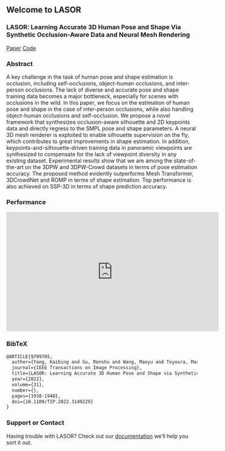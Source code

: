 ## Welcome to LASOR

### LASOR: Learning Accurate 3D Human Pose and Shape Via Synthetic Occlusion-Aware Data and Neural Mesh Rendering 
[Paper](https://arxiv.org/abs/2108.00351) [Code](https://github.com/iGame-Lab/LASOR) 

### Abstract

A key challenge in the task of human pose and shape estimation is occlusion, including self-occlusions, object-human occlusions, and inter-person occlusions. The lack of diverse and accurate pose and shape training data becomes a major bottleneck, especially for scenes with occlusions in the wild. In this paper, we focus on the estimation of human pose and shape in the case of inter-person occlusions, while also handling object-human occlusions and self-occlusion. We propose a novel framework that synthesizes occlusion-aware silhouette and 2D keypoints data and directly regress to the SMPL pose and shape parameters. A neural 3D mesh renderer is exploited to enable silhouette supervision on the fly, which contributes to great improvements in shape estimation. In addition, keypoints-and-silhouette-driven training data in panoramic viewpoints are synthesized to compensate for the lack of viewpoint diversity in any existing dataset. Experimental results show that we are among the state-of-the-art on the 3DPW and 3DPW-Crowd datasets in terms of pose estimation accuracy. The proposed method evidently outperforms Mesh Transformer, 3DCrowdNet and ROMP in terms of shape estimation. Top performance is also achieved on SSP-3D in terms of shape prediction accuracy. 


### Performance

<center>
      <iframe width="560" height="315" src="https://www.youtube.com/embed/9lc7dYCxskQ" frameborder="0" allow="autoplay; encrypted-media" allowfullscreen></iframe>
</center>




### BibTeX

```latex
@ARTICLE{9709705,  
  author={Yang, Kaibing and Gu, Renshu and Wang, Maoyu and Toyoura, Masahiro and Xu, Gang},  
  journal={IEEE Transactions on Image Processing},   
  title={LASOR: Learning Accurate 3D Human Pose and Shape via Synthetic Occlusion-Aware Data and Neural Mesh Rendering},   
  year={2022},  
  volume={31},  
  number={},  
  pages={1938-1948},  
  doi={10.1109/TIP.2022.3149229}
}
```



### Support or Contact

Having trouble with LASOR? Check out our [documentation](https://github.com/iGame-Lab/LASOR/) we’ll help you sort it out.
